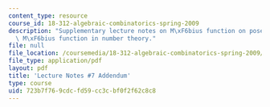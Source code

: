 ```yaml
---
content_type: resource
course_id: 18-312-algebraic-combinatorics-spring-2009
description: "Supplementary lecture notes on M\xF6bius function on posets and the\
  \ M\xF6bius function in number theory."
file: null
file_location: /coursemedia/18-312-algebraic-combinatorics-spring-2009/723b7f769cdcfd59cc3cbf0f2f62c8c8_MIT18_312S09_lec07_Mobius.pdf
file_type: application/pdf
layout: pdf
title: 'Lecture Notes #7 Addendum'
type: course
uid: 723b7f76-9cdc-fd59-cc3c-bf0f2f62c8c8
---
```

